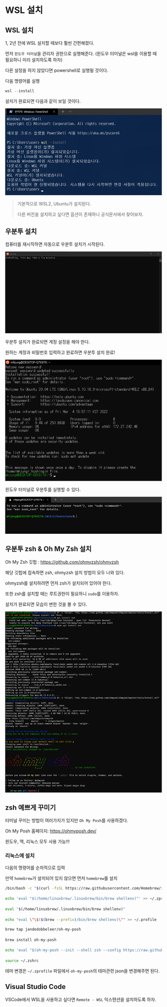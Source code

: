 # WSL 설치

## WSL 설치

1, 2년 전에 WSL 설치할 때보다 훨씬 간편해졌다.

먼저 `윈도우 터미널`을 관리자 권한으로 실행해준다. (윈도우 터미널은 wsl을 이용할 때 필요하니 미리 설치하도록 하자)

다른 설정을 하지 않았다면 powershell로 실행될 것이다.

다음 명령어를 실행

```powershell
wsl --install
```

설치가 완료되면 다음과 같이 보일 것이다.

![wsl-install](assets/wsl-install.png)

> 기본적으로 WSL2, Ubuntu가 설치된다.
>
> 다른 버전을 설치하고 싶다면 옵션이 존재하니 공식문서에서 찾아보자.

## 우분투 설치

컴퓨터를 재시작하면 자동으로 우분투 설치가 시작된다.

![ubuntu-install](assets/ubuntu-install.png)

우분투 설치가 완료되면 계정 설정을 해야 한다.

원하는 계정과 비밀번호 입력하고 완료하면 우분투 설치 완료!

![ubuntu-user-setting](assets/ubuntu-user-setting.png)

윈도우 터미널로 우분투를 실행할 수 있다.

![ubuntu-terminal](assets/ubuntu-terminal.png)

## 우분투 zsh & Oh My Zsh 설치

Oh My Zsh 깃헙 : https://github.com/ohmyzsh/ohmyzsh

해당 깃헙에 접속하면 zsh, ohmyzsh 설치 방법이 모두 나와 있다.

ohmyzsh를 설치하려면 먼저 zsh가 설치되어 있어야 한다.

또한 zsh를 설치할 때는 루트권한이 필요하니 `sudo`를 이용하자.

설치가 완료되면 모습이 변한 것을 볼 수 있다.

![zsh-install](assets/zsh-install.png)

## zsh 예쁘게 꾸미기

터미널 꾸미는 방법이 여러가지가 있지만 `Oh My Posh`를 사용하겠다.

Oh My Posh 홈페이지: https://ohmyposh.dev/

윈도우, 맥, 리눅스 모두 사용 가능!!!

### 리눅스에 설치

다음의 명령어를 순차적으로 입력

만약 `homebrew`가 설치되어 있지 않으면 먼저 `homebrew`를 설치

```zsh
/bin/bash -c "$(curl -fsSL https://raw.githubusercontent.com/Homebrew/install/HEAD/install.sh)"

echo 'eval "$(/home/linuxbrew/.linuxbrew/bin/brew shellenv)"' >> ~/.zprofile

eval "$(/home/linuxbrew/.linuxbrew/bin/brew shellenv)"

echo "eval \"\$($(brew --prefix)/bin/brew shellenv)\"" >> ~/.profile
```

```zsh
brew tap jandedobbeleer/oh-my-posh

brew install oh-my-posh

echo 'eval "$(oh-my-posh --init --shell zsh --config https://raw.githubusercontent.com/JanDeDobbeleer/oh-my-posh/v$(oh-my-posh --version)/themes/jandedobbeleer.omp.json)"' >> ~/.zprofile

source ~/.zshrc
```

테마 변경은 `~/.zprofile` 파일에서 `oh-my-posh`의 테마관련 json을 변경해주면 된다.

## Visual Studio Code

VSCode에서 WSL을 사용하고 싶다면 `Remote - WSL` 익스텐션을 설치하도록 하자.
